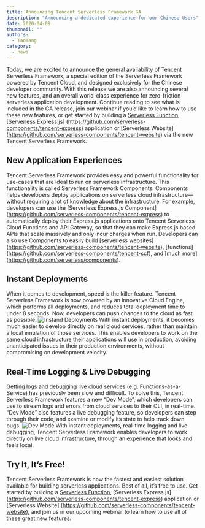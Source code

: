 ```yaml
---
title: Announcing Tencent Serverless Framework GA
description: "Announcing a dedicated experience for our Chinese Users"
date: 2020-04-09
thumbnail: ""
authors:
  - TaoTang
category:
  - news
---
```


Today, we are excited to announce the general availability of Tencent Serverless Framework, a special edition of the Serverless Framework powered by Tencent Cloud, and designed exclusively for the Chinese developer community.
With this release we are also announcing several new features, and an overall world-class experience for zero-friction serverless application development.  Continue reading to see what is included in the GA release, join our webinar if you’d like to learn how to use these new features, or get started by building a [Serverless Function](https://github.com/serverless-components/tencent-scf), [Serverless Express.js] (https://github.com/serverless-components/tencent-express) application or [Serverless Website] (https://github.com/serverless-components/tencent-website) via the new Tencent Serverless Framework.

## New Application Experiences
Tencent Serverless Framework provides easy and powerful functionality for use-cases that are ideal to run on serverless infrastructure.  This functionality is called Serverless Framework Components.
Components helps developers deploy applications on serverless cloud infrastructure—without requiring a lot of knowledge about the infrastructure.
For example, developers can use the [Serverless Express.js Component] (https://github.com/serverless-components/tencent-express) to automatically deploy their Express.js applications onto Tencent Serverless Cloud Functions and API Gateway, so that they can make Express.js based APIs that scale massively and only incur charges when run.
Developers can also use Components to easily build [serverless websites] (https://github.com/serverless-components/tencent-website), [functions] (https://github.com/serverless-components/tencent-scf), and [much more] (https://github.com/serverless/components).

## Instant Deployments
When it comes to development, speed is the killer feature.
Tencent Serverless Framework is now powered by an innovative Cloud Engine, which performs all deployments, and reduces total deployment time to under 8 seconds.  Now, developers can push changes to the cloud as fast as possible.
![Instand Deployments](https://.png)
With instant deployments, it becomes much easier to develop directly on real cloud services, rather than maintain a local emulation of those services.  This enables developers to work on the same cloud infrastructure their applications will use in production, avoiding unanticipated issues in their production environments, without compromising on development velocity.

## Real-Time Logging & Live Debugging
Getting logs and debugging live cloud services (e.g. Functions-as-a-Service) has previously been slow and difficult.
To solve this, Tencent Serverless Framework features a new “Dev Mode”, which developers can use to stream logs and errors from cloud services to their CLI, in real-time.
“Dev Mode” also features a live debugging feature, so developers can step through their code, and examine or modify its state to help track down bugs.
![Dev Mode](https://.png)
With instant deployments, real-time logging and live debugging, Tencent Serverless Framework enables developers to work directly on live cloud infrastructure, through an experience that looks and feels local.

## Try It, It’s Free!
Tencent Serverless Framework is now the fastest and easiest solution available for building serverless applications.  Best of all, it’s free to use.
Get started by building a [Serverless Function](https://github.com/serverless-components/tencent-scf), [Serverless Express.js] (https://github.com/serverless-components/tencent-express) application or [Serverless Website] (https://github.com/serverless-components/tencent-website), and join us in our upcoming webinar to learn how to use all of these great new features.
